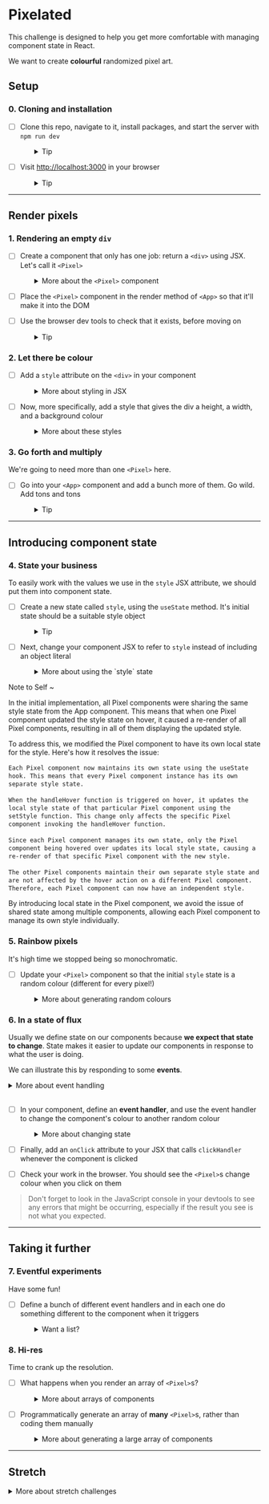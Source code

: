 # Pixelated

This challenge is designed to help you get more comfortable with managing component state in React.

We want to create **colourful** randomized pixel art.

## Setup

### 0. Cloning and installation

- [ ] Clone this repo, navigate to it, install packages, and start the server with `npm run dev`
  <details style="padding-left: 2em">
    <summary>Tip</summary>

  ```sh
  cd pixelated
  npm i
  npm run dev
  ```

  </details>

- [ ] Visit [http://localhost:3000](http://localhost:3000) in your browser
  <details style="padding-left: 2em">
    <summary>Tip</summary>

  You'll see 'React development has begun!', just to confirm everything is working.
  </details>

---

## Render pixels

### 1. Rendering an empty `div`

- [ ] Create a component that only has one job: return a `<div>` using JSX. Let's call it `<Pixel>`
  <details style="padding-left: 2em">
    <summary>More about the <code>&lt;Pixel&gt;</code> component</summary>

  Leave the `<div>` empty. You won't be able to see it yet, but you'll be able to check if it has been rendered using the inspect feature of your browser's development tools. You can call the component whatever you like. We like `<Pixel />` because it evokes the idea of a small colourful square, and that's what we're going to be working with: lots of colourful squares!

- [ ] Place the `<Pixel>` component in the render method of `<App>` so that it'll make it into the DOM
- [ ] Use the browser dev tools to check that it exists, before moving on
  <details style="padding-left: 2em">
    <summary>Tip</summary>

  In the dev tools, it will look like this:

  ```html
  <div id="app">
    <div></div>
  </div>
  ```

  </details>

### 2. Let there be colour

- [ ] Add a `style` attribute on the `<div>` in your component
  <details style="padding-left: 2em">
    <summary>More about styling in JSX</summary>

  We need to see our component. For today, we'll make it visible by using the `style` JSX attribute. This directly corresponds to the `style` attribute on HTML elements, but instead of pure CSS syntax we use a JavaScript object. Here's an example:

  ```jsx
    <div style={{
      fontFamily: 'Times New Roman'
    }}
  ```

  Notice three things about this sample:

  - the _first_ set of curly braces indicates that we are using a JavaScript value in JSX
  - the _second_ set of curly braces indicates an ordinary JavaScript object literal
  - instead of `font-family`, we use camelCase (`fontFamily`)

  Depending on what you passed to the `style` attribute, you may or may not see a change to the div in the browser, but you should see the style attribute when you inspect it.
  </details>

- [ ] Now, more specifically, add a style that gives the div a height, a width, and a background colour
  <details style="padding-left: 2em">
    <summary>More about these styles</summary>

  The height and width are necessary so that we can _see_ the element when it's rendered to the DOM. The colour could be anything you like... use the HTML built-in colours like 'cornflowerblue', for example.

  If you happened to choose that colour, here's what you'd see:

  ![A single cornflower blue square at the top of an otherwise empty white field](./_images/stage1.jpg)

  Pretty exciting! Or not. But it gets better...
  </details>

### 3. Go forth and multiply

We're going to need more than one `<Pixel>` here.

- [ ] Go into your `<App>` component and add a bunch more of them. Go wild. Add tons and tons
  <details style="padding-left: 2em">
    <summary>Tip</summary>

  You'll end up with something like this:

  ![A series of cornflower blue squares aligned to the left of the browser window](./_images/stage2.jpg)

  Oooooo... k? There sure are a lot of components, but it's kind of hard to distinguish between them. Let's fix that.
  </details>

---

## Introducing component state

### 4. State your business

To easily work with the values we use in the `style` JSX attribute, we should put them into component state.

- [ ] Create a new state called `style`, using the `useState` method. It's initial state should be a suitable style object
  <details style="padding-left: 2em">
    <summary>Tip</summary>

  To review how `useState` is implemented, [see the React docs](https://reactjs.org/docs/hooks-state.html#recap). The example there sets the initial state to `0`, but we will be using an object. for offline students please look in Dash! The React Docs are there!
  </details>

- [ ] Next, change your component JSX to refer to `style` instead of including an object literal
  <details style="padding-left: 2em">
    <summary>More about using the `style` state</summary>

  When you're done, there should be no change in the rendered output in your browser: it should work the same whether or not you have the style in state or in the JSX.

  What you've just done is make your component more **flexible**. We can now manipulate the values any way we'd like using the `setStyle` function.

Note to Self ~

In the initial implementation, all Pixel components were sharing the same style state from the App component. This means that when one Pixel component updated the style state on hover, it caused a re-render of all Pixel components, resulting in all of them displaying the updated style.

To address this, we modified the Pixel component to have its own local state for the style. Here's how it resolves the issue:

    Each Pixel component now maintains its own state using the useState hook. This means that every Pixel component instance has its own separate style state.

    When the handleHover function is triggered on hover, it updates the local style state of that particular Pixel component using the setStyle function. This change only affects the specific Pixel component invoking the handleHover function.

    Since each Pixel component manages its own state, only the Pixel component being hovered over updates its local style state, causing a re-render of that specific Pixel component with the new style.

    The other Pixel components maintain their own separate style state and are not affected by the hover action on a different Pixel component. Therefore, each Pixel component can now have an independent style.

By introducing local state in the Pixel component, we avoid the issue of shared state among multiple components, allowing each Pixel component to manage its own style individually.

  </details>

### 5. Rainbow pixels

It's high time we stopped being so monochromatic.

- [ ] Update your `<Pixel>` component so that the initial `style` state is a random colour (different for every pixel!)
  <details style="padding-left: 2em">
    <summary>More about generating random colours</summary>
    
    There a number of examples on how to do this out there (try a search on 'random hex color') but the one we like is this (adapted from [this Stack Overflow comment](https://stackoverflow.com/questions/1484506/random-color-generator#comment81414569_5365036)):

    <details>
    <summary>The comment for offline</summary>
    "There are a variety of methods for creating random hex color codes in the blog post Random hex color code generator in JavaScript. You need to pad with zeros when the random value is less than 0×100000, so here's the correct version:

  `var randomColor = "#000000".replace(/0/g,function(){return (~~(Math.random()*16)).toString(16);});`

  That replaces each of six 0s with a random hex digit, so it's sure to end up with a full six-digit valid color value."

    </details>

  ```js
  ;`#${Math.floor(Math.random() * 0x1000000)
    .toString(16)
    .padStart(6, 0)}`
  ```

  Edit the initial state for `style` so that it uses the above code to generate a random hex colour (rather than a string like 'cornflowerblue' or 'red').

  When you refresh the page, what you're aiming for is something like this:

  ![A grid of multi-coloured squares with no particular rhyme or reason](./_images/stage3.jpg)

  That's more like it!

  > **Don't get bogged down in exactly how this random hex colour generator works!** It's no different to including a Node library in your program, like `fs` or `knex`: you don't need to understand all the code it contains in order to use it. It's a good instinct to understand the code you put in your program, but we're giving you express permission to copy/paste this one. You can also try it out in the Node REPL (with `console.log()`) to see it in action.

  </details>

### 6. In a state of flux

Usually we define state on our components because **we expect that state to change**. State makes it easier to update our components in response to what the user is doing.

We can illustrate this by responding to some **events**.

<details>
  <summary>More about event handling</summary>

Here's how it'll go:

1. user triggers an event (say by clicking the mouse on one of our components)
2. our **event handler** function is called
3. we update the component's state which in turn changes its appearance in some way
</details>
<br />

- [ ] In your component, define an **event handler**, and use the event handler to change the component's colour to another random colour
  <details style="padding-left: 2em">
    <summary>More about changing state</summary>

  It will look like this:

  ```js
  const clickHandler = (evt) => {
    setStyle({
      // ... new style here ...
    })
  }
  ```

  </details>

- [ ] Finally, add an `onClick` attribute to your JSX that calls `clickHandler` whenever the component is clicked
- [ ] Check your work in the browser. You should see the `<Pixel>`s change colour when you click on them

> Don't forget to look in the JavaScript console in your devtools to see any errors that might be occurring, especially if the result you see is not what you expected.

---

## Taking it further

### 7. Eventful experiments

Have some fun!

- [ ] Define a bunch of different event handlers and in each one do something different to the component when it triggers
  <details style="padding-left: 2em">
    <summary>Want a list?</summary>
    
    Try:

  - **onMouseEnter**: turn the components green as you pass the mouse over them
  - **onContextMenu**: turn the components black as you right-click on them (hint: checkout `evt.preventDefault()` and `onContextMenu`)
  - **onDoubleClick**: turn the components white
  - **onDragEnter**: turn the components yellow as you click and drag through them
  </details>

### 8. Hi-res

Time to crank up the resolution.

- [ ] What happens when you render an array of `<Pixel>`s?
  <details style="padding-left: 2em">
    <summary>More about arrays of components</summary>
    
    React is capable of handling plenty of components on the screen at once, so let's test it out a bit. Back in your `<App>` component, instead of manually pasting in `<Pixel>`s like this:

  ```js
  return (
    <div>
      <Pixel />
      <Pixel />
      <Pixel />
    </div>
  )
  ```

  try returning an **array** of components, like this (note the absence of a wrapping div):

  ```js
  return [<Pixel />, <Pixel />, <Pixel />]
  ```

  > The ability to return an array of JSX components was introduced with React 16.

  </details>

- [ ] Programmatically generate an array of **many** `<Pixel>`s, rather than coding them manually
  <details style="padding-left: 2em">
    <summary>More about generating a large array of components</summary>

  Ok, so if we can return an array of components, presumably we can automatically generate an array full of `<Pixel>`s and return that. Create an array containing 100,000 copies of `<Pixel>`. Turn the width and height of the component down to, say, 3 so you'll be able to fit them on the screen!

  > Hint: look up the MDN documentation for [the `Array.from()` syntax](https://developer.mozilla.org/en-US/docs/Web/JavaScript/Reference/Global_Objects/Array/from#Using_arrow_functions_and_Array.from), especially the syntax with `{ length: ... }` specified. You can also use an ordinary `for` loop.

  You should see something that looks a bit like this:

  ![A grid of many many tiny squares of randomised colour, giving the overall effect of colourful static](./_images/stage4.jpg)

  Depending on your computer, you may find that takes several seconds (sometimes 10 or 15) to render. We're pushing React to the limit by rendering so many components at once! If 100,000 components doesn't fill your browser screen, try 200,000! You can also turn the pixel size down to 1 just to see what'll happen, but be warned you'll need a _lot_ of components to come close to filling the browser. Don't blame us if your browser stops responding...
  </details>

---

## Stretch

<details>
  <summary>More about stretch challenges</summary>
  
  Reduce the number of components rendered to something reasonable (500-1000) and try changing their colour on a timer every two seconds or so (hint: check out `setInterval`)
</details>

